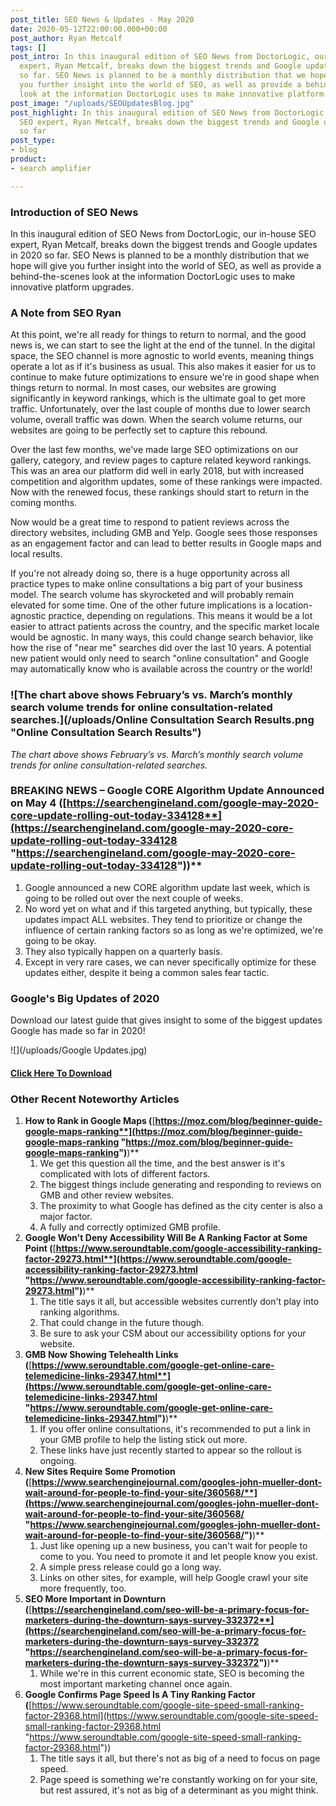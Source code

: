 ```yaml
---
post_title: SEO News & Updates - May 2020
date: 2020-05-12T22:00:00.000+00:00
post_author: Ryan Metcalf
tags: []
post_intro: In this inaugural edition of SEO News from DoctorLogic, our in-house SEO
  expert, Ryan Metcalf, breaks down the biggest trends and Google updates in 2020
  so far. SEO News is planned to be a monthly distribution that we hope will give
  you further insight into the world of SEO, as well as provide a behind-the-scenes
  look at the information DoctorLogic uses to make innovative platform upgrades.
post_image: "/uploads/SEOUpdatesBlog.jpg"
post_highlight: In this inaugural edition of SEO News from DoctorLogic, our in-house
  SEO expert, Ryan Metcalf, breaks down the biggest trends and Google updates in 2020
  so far
post_type:
- blog
product:
- search amplifier

---
```

### **Introduction of SEO News**

In this inaugural edition of SEO News from DoctorLogic, our in-house SEO expert, Ryan Metcalf, breaks down the biggest trends and Google updates in 2020 so far. SEO News is planned to be a monthly distribution that we hope will give you further insight into the world of SEO, as well as provide a behind-the-scenes look at the information DoctorLogic uses to make innovative platform upgrades.

### **A Note from SEO Ryan**

At this point, we're all ready for things to return to normal, and the good news is, we can start to see the light at the end of the tunnel. In the digital space, the SEO channel is more agnostic to world events, meaning things operate a lot as if it's business as usual. This also makes it easier for us to continue to make future optimizations to ensure we're in good shape when things return to normal. In most cases, our websites are growing significantly in keyword rankings, which is the ultimate goal to get more traffic. Unfortunately, over the last couple of months due to lower search volume, overall traffic was down. When the search volume returns, our websites are going to be perfectly set to capture this rebound.

Over the last few months, we've made large SEO optimizations on our gallery, category, and review pages to capture related keyword rankings. This was an area our platform did well in early 2018, but with increased competition and algorithm updates, some of these rankings were impacted. Now with the renewed focus, these rankings should start to return in the coming months.

Now would be a great time to respond to patient reviews across the directory websites, including GMB and Yelp. Google sees those responses as an engagement factor and can lead to better results in Google maps and local results.

If you're not already doing so, there is a huge opportunity across all practice types to make online consultations a big part of your business model. The search volume has skyrocketed and will probably remain elevated for some time. One of the other future implications is a location-agnostic practice, depending on regulations. This means it would be a lot easier to attract patients across the country, and the specific market locale would be agnostic. In many ways, this could change search behavior, like how the rise of "near me" searches did over the last 10 years. A potential new patient would only need to search "online consultation" and Google may automatically know who is available across the country or the world!

### ![The chart above shows February’s vs. March’s monthly search volume trends for online consultation-related searches.](/uploads/Online Consultation Search Results.png "Online Consultation Search Results")

_The chart above shows February’s vs. March’s monthly search volume trends for online consultation-related searches._

### **BREAKING NEWS – Google CORE Algorithm Update Announced on May 4 (**[**https://searchengineland.com/google-may-2020-core-update-rolling-out-today-334128**](https://searchengineland.com/google-may-2020-core-update-rolling-out-today-334128 "https://searchengineland.com/google-may-2020-core-update-rolling-out-today-334128")**)**

1. Google announced a new CORE algorithm update last week, which is going to be rolled out over the next couple of weeks.
2. No word yet on what and if this targeted anything, but typically, these updates impact ALL websites. They tend to prioritize or change the influence of certain ranking factors so as long as we're optimized, we're going to be okay.
3. They also typically happen on a quarterly basis.
4. Except in very rare cases, we can never specifically optimize for these updates either, despite it being a common sales fear tactic.

### **Google's Big Updates of 2020**

Download our latest guide that gives insight to some of the biggest updates Google has made so far in 2020!

![](/uploads/Google Updates.jpg)

#### [Click Here To Download](/assets/dl-google-updates.pdf "Google Update Download")

### **Other Recent Noteworthy Articles**

1. **How to Rank in Google Maps (**[**https://moz.com/blog/beginner-guide-google-maps-ranking**](https://moz.com/blog/beginner-guide-google-maps-ranking "https://moz.com/blog/beginner-guide-google-maps-ranking")**)**
   1. We get this question all the time, and the best answer is it's complicated with lots of different factors.
   2. The biggest things include generating and responding to reviews on GMB and other review websites.
   3. The proximity to what Google has defined as the city center is also a major factor.
   4. A fully and correctly optimized GMB profile.
2. **Google Won't Deny Accessibility Will Be A Ranking Factor at Some Point (**[**https://www.seroundtable.com/google-accessibility-ranking-factor-29273.html**](https://www.seroundtable.com/google-accessibility-ranking-factor-29273.html "https://www.seroundtable.com/google-accessibility-ranking-factor-29273.html")**)**
   1. The title says it all, but accessible websites currently don't play into ranking algorithms.
   2. That could change in the future though.
   3. Be sure to ask your CSM about our accessibility options for your website.
3. **GMB Now Showing Telehealth Links (**[**https://www.seroundtable.com/google-get-online-care-telemedicine-links-29347.html**](https://www.seroundtable.com/google-get-online-care-telemedicine-links-29347.html "https://www.seroundtable.com/google-get-online-care-telemedicine-links-29347.html")**)**
   1. If you offer online consultations, it's recommended to put a link in your GMB profile to help the listing stick out more.
   2. These links have just recently started to appear so the rollout is ongoing.
4. **New Sites Require Some Promotion (**[**https://www.searchenginejournal.com/googles-john-mueller-dont-wait-around-for-people-to-find-your-site/360568/**](https://www.searchenginejournal.com/googles-john-mueller-dont-wait-around-for-people-to-find-your-site/360568/ "https://www.searchenginejournal.com/googles-john-mueller-dont-wait-around-for-people-to-find-your-site/360568/")**)**
   1. Just like opening up a new business, you can't wait for people to come to you. You need to promote it and let people know you exist.
   2. A simple press release could go a long way.
   3. Links on other sites, for example, will help Google crawl your site more frequently, too.
5. **SEO More Important in Downturn (**[**https://searchengineland.com/seo-will-be-a-primary-focus-for-marketers-during-the-downturn-says-survey-332372**](https://searchengineland.com/seo-will-be-a-primary-focus-for-marketers-during-the-downturn-says-survey-332372 "https://searchengineland.com/seo-will-be-a-primary-focus-for-marketers-during-the-downturn-says-survey-332372")**)**
   1. While we're in this current economic state, SEO is becoming the most important marketing channel once again.
6. **Google Confirms Page Speed Is A Tiny Ranking Factor (**[https://www.seroundtable.com/google-site-speed-small-ranking-factor-29368.html](https://www.seroundtable.com/google-site-speed-small-ranking-factor-29368.html "https://www.seroundtable.com/google-site-speed-small-ranking-factor-29368.html"))
   1. The title says it all, but there's not as big of a need to focus on page speed.
   2. Page speed is something we're constantly working on for your site, but rest assured, it's not as big of a determinant as you might think.